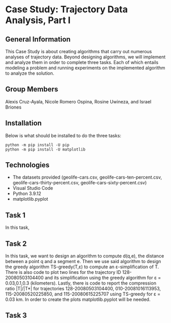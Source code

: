 # Case Study: Trajectory Data Analysis, Part I

## General Information

This Case Study is about creating algorithms that carry out numerous analyses of trajectory data. Beyond designing algorithms, we will implement and analyze them in order to complete three tasks. Each of which entails modeling a problem and running experiments on the implemented algorithm to analyze the solution.

## Group Members
Alexis Cruz-Ayala, Nicole Romero Ospina, Rosine Uwineza, and Israel Briones

## Installation
Below is what should be installed to do the three tasks:
```
python -m pip install -U pip
python -m pip install -U matplotlib
```
## Technologies
* The datasets provided (geolife-cars.csv, geolife-cars-ten-percent.csv, geolife-cars-thirty-percent.csv, geolife-cars-sixty-percent.csv)
* Visual Studio Code
* Python 3.9.12
* matplotlib.pyplot

## Task 1
In this task,

## Task 2
In this task, we want to design an algorithm to compute d(q,e), the distance between a point q and a segment e. Then we use said algorithm to design the greedy algorithm TS-greedy(T,ε) to compute an ε-simplification of T. There is also code to plot two lines for the trajectory ID 128-20080503104400 and its simplification using the greedy algorithm for ε = 0.03,0.1,0.3 (kilometers). Lastly, there is code to report the compression ratio |T|/|T*| for trajectories 128-20080503104400, 010-20081016113953, 115-20080520225850, and 115-20080615225707 using TS-greedy for ε = 0.03 km. In order to create the plots matplotlib.pyplot will be needed. 


## Task 3


